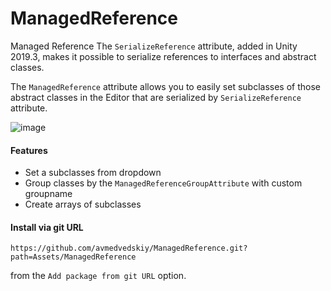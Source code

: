 # ManagedReference
Managed Reference
The `SerializeReference` attribute, added in Unity 2019.3, makes it possible to serialize references to interfaces and abstract classes.

The `ManagedReference` attribute allows you to easily set subclasses of those abstract classes in the Editor that are serialized by `SerializeReference` attribute.

![image](https://user-images.githubusercontent.com/17832838/142038888-38576c65-41e5-4c00-b5f4-ecd7522af5ec.png)


#### Features
 - Set a subclasses from dropdown
 - Group classes by the `ManagedReferenceGroupAttribute` with custom groupname
 - Create arrays of subclasses

#### Install via git URL

`https://github.com/avmedvedskiy/ManagedReference.git?path=Assets/ManagedReference`

from the `Add package from git URL` option.

